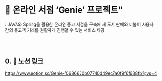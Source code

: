 # 🌱 온라인 서점 ‘Genie’ 프로젝트"
: JAVA와 Spring을 활용한 온라인 중고 서점을 구축해 새 도서 판매와 더불어 사용자 간의 중고책 거래를 원활하게 진행할 수 있는 서비스 제공

<br>

<br>

## 0. 🌼 노션 링크 
  https://www.notion.so/Genie-f0686620b07740d49ec7a0f9f6f638fb?pvs=4

<br>
